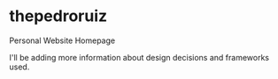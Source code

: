 # thepedroruiz
Personal Website Homepage

I'll be adding more information about design decisions and frameworks used.
